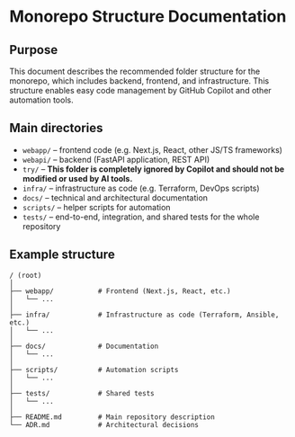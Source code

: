 
# Monorepo Structure Documentation

## Purpose

This document describes the recommended folder structure for the monorepo, which includes backend, frontend, and infrastructure. This structure enables easy code management by GitHub Copilot and other automation tools.

## Main directories

- `webapp/` – frontend code (e.g. Next.js, React, other JS/TS frameworks)
- `webapi/` – backend (FastAPI application, REST API)
- `try/` – **This folder is completely ignored by Copilot and should not be modified or used by AI tools.**
- `infra/` – infrastructure as code (e.g. Terraform, DevOps scripts)
- `docs/` – technical and architectural documentation
- `scripts/` – helper scripts for automation
- `tests/` – end-to-end, integration, and shared tests for the whole repository

## Example structure

```
/ (root)
│
├── webapp/           # Frontend (Next.js, React, etc.)
│   └── ...
│
├── infra/            # Infrastructure as code (Terraform, Ansible, etc.)
│   └── ...
│
├── docs/             # Documentation
│   └── ...
│
├── scripts/          # Automation scripts
│   └── ...
│
├── tests/            # Shared tests
│   └── ...
│
├── README.md         # Main repository description
└── ADR.md            # Architectural decisions
```



